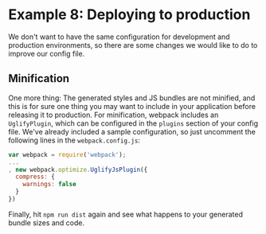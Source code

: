 # Example 8: Deploying to production
We don't want to have the same configuration for development and production environments, so there are some changes we would like to do to improve our config file.

## Minification

One more thing: The generated styles and JS bundles are not minified, and this is for sure one thing you may want to include in your application before releasing it to production. For minification, webpack includes an `UglifyPlugin`, which can be configured in the `plugins` section of your config file. We've already included a sample configuration, so just uncomment the following lines in the `webpack.config.js`:

```javascript
var webpack = require('webpack');
...
, new webpack.optimize.UglifyJsPlugin({
  compress: {
    warnings: false
  }
})
```

Finally, hit `npm run dist` again and see what happens to your generated bundle sizes and code.
